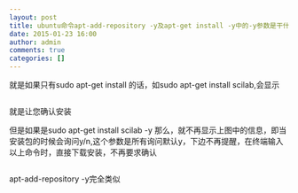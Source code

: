 ```yaml
---
layout: post
title: ubuntu命令apt-add-repository -y及apt-get install -y中的-y参数是干什么用的
date: 2015-01-23 16:00
author: admin
comments: true
categories: []
---
```

就是如果只有sudo apt-get install 的话，如sudo apt-get install scilab,会显示

<a class="ikqb_img_alink" title="点击查看大图" href="http://a.hiphotos.baidu.com/zhidao/pic/item/7acb0a46f21fbe09d3e47a786a600c338744ad20.jpg" target="_blank" rel="nofollow"><img class="ikqb_img" src="http://a.hiphotos.baidu.com/zhidao/wh%3D600%2C800/sign=01bf170c4ec2d562f25dd8ebd721bcd7/7acb0a46f21fbe09d3e47a786a600c338744ad20.jpg" alt="" /></a>

就是让您确认安装

但是如果是sudo apt-get install scilab -y 那么，就不再显示上图中的信息，即当安装包的时候会询问y/n,这个参数是所有询问默认y，下边不再提醒，在终端输入以上命令时，直接下载安装，不再要求确认

<a class="ikqb_img_alink" title="点击查看大图" href="http://d.hiphotos.baidu.com/zhidao/pic/item/b2de9c82d158ccbf77e50d5618d8bc3eb1354104.jpg" target="_blank" rel="nofollow"><img class="ikqb_img" src="http://d.hiphotos.baidu.com/zhidao/wh%3D600%2C800/sign=1440cffbd833c895a62b907de1235fc8/b2de9c82d158ccbf77e50d5618d8bc3eb1354104.jpg" alt="" /></a>

apt-add-repository -y完全类似
